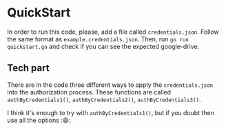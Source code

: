 
# QuickStart

In order to run this code, please, add a file called `credentials.json`. Follow the same format as `example.credentials.json`.
Then, run `go run quickstart.go` and check if you can see the expected google-drive.

## Tech part

There are in the code three different ways to apply the `credentials.json` into the authorization process. These functions are called `authByCredentials1()`, `authByCredentials2()`, `authByCredentials3()`.

I think it's enough to try with `authByCredentials1()`, but if you doubt then use all the options ::smile::
